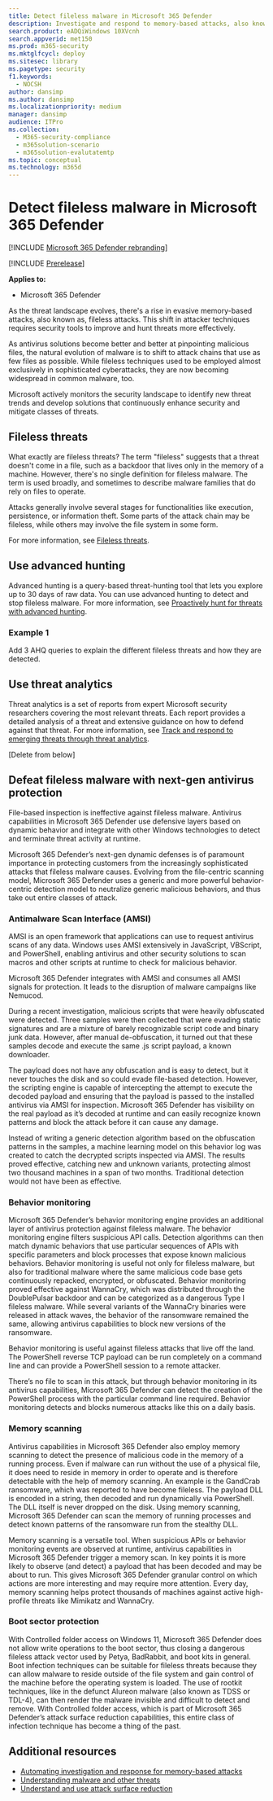 ```yaml
---
title: Detect fileless malware in Microsoft 365 Defender
description: Investigate and respond to memory-based attacks, also known as fileless malware. 
search.product: eADQiWindows 10XVcnh
search.appverid: met150
ms.prod: m365-security
ms.mktglfcycl: deploy
ms.sitesec: library
ms.pagetype: security
f1.keywords: 
  - NOCSH
author: dansimp
ms.author: dansimp
ms.localizationpriority: medium
manager: dansimp
audience: ITPro
ms.collection: 
  - M365-security-compliance
  - m365solution-scenario
  - m365solution-evalutatemtp
ms.topic: conceptual
ms.technology: m365d
---
```


# Detect fileless malware in Microsoft 365 Defender

[!INCLUDE [Microsoft 365 Defender rebranding](../includes/microsoft-defender.md)]

[!INCLUDE [Prerelease](../includes/prerelease.md)]

**Applies to:**

- Microsoft 365 Defender

As the threat landscape evolves, there's a rise in evasive memory-based attacks, also known as, fileless attacks. This shift in attacker techniques requires security tools to improve and hunt threats more effectively.

As antivirus solutions become better and better at pinpointing malicious files, the natural evolution of malware is to shift to attack chains that use as few files as possible. While fileless techniques used to be employed almost exclusively in sophisticated cyberattacks, they are now becoming widespread in common malware, too.

Microsoft actively monitors the security landscape to identify new threat trends and develop solutions that continuously enhance security and mitigate classes of threats. 

## Fileless threats

What exactly are fileless threats? The term "fileless" suggests that a threat doesn't come in a file, such as a backdoor that lives only in the memory of a machine. However, there's no single definition for fileless malware. The term is used broadly, and sometimes to describe malware families that do rely on files to operate.

Attacks generally involve several stages for functionalities like execution, persistence, or information theft. Some parts of the attack chain may be fileless, while others may involve the file system in some form.

For more information, see [Fileless threats](/windows/security/threat-protection/intelligence/fileless-threats).

## Use advanced hunting

Advanced hunting is a query-based threat-hunting tool that lets you explore up to 30 days of raw data. You can use advanced hunting to detect and stop fileless malware. For more information, see [Proactively hunt for threats with advanced hunting](../defender-endpoint\advanced-hunting-overview.md). 

### Example 1

Add 3 AHQ queries to explain the different fileless threats and how they are detected. 

## Use threat analytics

Threat analytics is a set of reports from expert Microsoft security researchers covering the most relevant threats. Each report provides a detailed analysis of a threat and extensive guidance on how to defend against that threat. For more information, see [Track and respond to emerging threats through threat analytics](../defender-endpoint\threat-analytics.md).


[Delete from below]

## Defeat fileless malware with next-gen antivirus protection

File-based inspection is ineffective against fileless malware. Antivirus capabilities in Microsoft 365 Defender use defensive layers based on dynamic behavior and integrate with other Windows technologies to detect and terminate threat activity at runtime.

Microsoft 365 Defender’s next-gen dynamic defenses is of paramount importance in protecting customers from the increasingly sophisticated attacks that fileless malware causes. Evolving from the file-centric scanning model, Microsoft 365 Defender uses a generic and more powerful behavior-centric detection model to neutralize generic malicious behaviors, and thus take out entire classes of attack.

### Antimalware Scan Interface (AMSI)

AMSI is an open framework that applications can use to request antivirus scans of any data. Windows uses AMSI extensively in JavaScript, VBScript, and PowerShell, enabling antivirus and other security solutions to scan macros and other scripts at runtime to check for malicious behavior. 

Microsoft 365 Defender integrates with AMSI and consumes all AMSI signals for protection. It leads to the disruption of malware campaigns like Nemucod. 

During a recent investigation, malicious scripts that were heavily obfuscated were detected. Three samples were then collected that were evading static signatures and are a mixture of barely recognizable script code and binary junk data. However, after manual de-obfuscation, it turned out that these samples decode and execute the same .js script payload, a known downloader.

The payload does not have any obfuscation and is easy to detect, but it never touches the disk and so could evade file-based detection. However, the scripting engine is capable of intercepting the attempt to execute the decoded payload and ensuring that the payload is passed to the installed antivirus via AMSI for inspection. Microsoft 365 Defender has visibility on the real payload as it’s decoded at runtime and can easily recognize known patterns and block the attack before it can cause any damage.

Instead of writing a generic detection algorithm based on the obfuscation patterns in the samples, a machine learning model on this behavior log was created to catch the decrypted scripts inspected via AMSI. The results proved effective, catching new and unknown variants, protecting almost two thousand machines in a span of two months. Traditional detection would not have been as effective.

### Behavior monitoring

Microsoft 365 Defender’s behavior monitoring engine provides an additional layer of antivirus protection against fileless malware. The behavior monitoring engine filters suspicious API calls. Detection algorithms can then match dynamic behaviors that use particular sequences of APIs with specific parameters and block processes that expose known malicious behaviors. Behavior monitoring is useful not only for fileless malware, but also for traditional malware where the same malicious code base gets continuously repacked, encrypted, or obfuscated. Behavior monitoring proved effective against WannaCry, which was distributed through the DoublePulsar backdoor and can be categorized as a dangerous Type I fileless malware. While several variants of the WannaCry binaries were released in attack waves, the behavior of the ransomware remained the same, allowing antivirus capabilities to block new versions of the ransomware.

Behavior monitoring is useful against fileless attacks that live off the land. The PowerShell reverse TCP payload can be run completely on a command line and can provide a PowerShell session to a remote attacker.

There’s no file to scan in this attack, but through behavior monitoring in its antivirus capabilities, Microsoft 365 Defender can detect the creation of the PowerShell process with the particular command line required. Behavior monitoring detects and blocks numerous attacks like this on a daily basis.

### Memory scanning

Antivirus capabilities in Microsoft 365 Defender also employ memory scanning to detect the presence of malicious code in the memory of a running process. Even if malware can run without the use of a physical file, it does need to reside in memory in order to operate and is therefore detectable with the help of memory scanning. An example is the GandCrab ransomware, which was reported to have become fileless. The payload DLL is encoded in a string, then decoded and run dynamically via PowerShell. The DLL itself is never dropped on the disk. Using memory scanning, Microsoft 365 Defender can scan the memory of running processes and detect known patterns of the ransomware run from the stealthy DLL.

Memory scanning is a versatile tool. When suspicious APIs or behavior monitoring events are observed at runtime, antivirus capabilities in Microsoft 365 Defender trigger a memory scan. In key points it is more likely to observe (and detect) a payload that has been decoded and may be about to run. This gives Microsoft 365 Defender granular control on which actions are more interesting and may require more attention. Every day, memory scanning helps protect thousands of machines against active high-profile threats like Mimikatz and WannaCry.

### Boot sector protection

With Controlled folder access on Windows 11, Microsoft 365 Defender does not allow write operations to the boot sector, thus closing a dangerous fileless attack vector used by Petya, BadRabbit, and boot kits in general. Boot infection techniques can be suitable for fileless threats because they can allow malware to reside outside of the file system and gain control of the machine before the operating system is loaded. The use of rootkit techniques, like in the defunct Alureon malware (also known as TDSS or TDL-4), can then render the malware invisible and difficult to detect and remove. With Controlled folder access, which is part of Microsoft 365 Defender’s attack surface reduction capabilities, this entire class of infection technique has become a thing of the past.

## Additional resources

- [Automating investigation and response for memory-based attacks](https://techcommunity.microsoft.com/t5/microsoft-defender-for-endpoint/automating-investigation-and-response-for-memory-based-attacks/ba-p/276354)
- [Understanding malware and other threats](/windows/security/threat-protection/intelligence/understanding-malware)
- [Understand and use attack surface reduction](../defender-endpoint/overview-attack-surface-reduction.md)